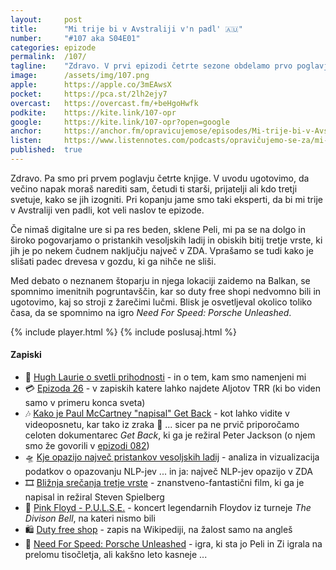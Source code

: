 ```yaml
---
layout: 	post
title:  	"Mi trije bi v Avstraliji v'n padl' 🇦🇺"
number: 	"#107 aka S04E01"
categories:	epizode
permalink:	/107/
tagline: 	"Zdravo. V prvi epizodi četrte sezone obdelamo prvo poglavje knjige Zbogom in hvala za vse ribe. In se pogovarjamo o pristankih vesoljskih ladij. Natančneje, ene."
image:		/assets/img/107.png
apple:		https://apple.co/3mEAwsX
pocket:		https://pca.st/2lh2ejy7
overcast:	https://overcast.fm/+beHgoHwfk
podkite:	https://kite.link/107-opr
google:		https://kite.link/107-opr?open=google
anchor:		https://anchor.fm/opravicujemose/episodes/Mi-trije-bi-v-Avstraliji-vn-padl-e1jrqat
listen:		https://www.listennotes.com/podcasts/opravičujemo-se-za/mi-trije-bi-v-avstraliji-vn-RpokX6Nualb/embed/
published:	true
---
```


Zdravo. Pa smo pri prvem poglavju četrte knjige. V uvodu ugotovimo, da večino napak moraš narediti sam, četudi ti starši, prijatelji ali kdo tretji svetuje, kako se jih izogniti. Pri kopanju jame smo taki eksperti, da bi mi trije v Avstraliji ven padli, kot veli naslov te epizode.

Če nimaš digitalne ure si pa res beden, sklene Peli, mi pa se na dolgo in široko pogovarjamo o pristankih vesoljskih ladij in obiskih bitij tretje vrste, ki jih je po nekem čudnem naključju največ v ZDA. Vprašamo se tudi kako je slišati padec drevesa v gozdu, ki ga nihče ne sliši.

Med debato o neznanem štoparju in njega lokaciji zaidemo na Balkan, se spomnimo imenitnih pogruntavščin, kar so duty free shopi nedvomno bili in ugotovimo, kaj so stroji z žarečimi lučmi. Blisk je osvetljeval okolico toliko časa, da se spomnimo na igro _Need For Speed: Porsche Unleashed_.

{% include player.html %}
{% include poslusaj.html %}

<!--break-->

#### Zapiski

- 🐥 [Hugh Laurie o svetli prihodnosti](https://twitter.com/hughlaurie/status/1521404273782886402) - in o tem, kam smo namenjeni mi
- 💳 [Epizoda 26](/026) - v zapiskih katere lahko najdete Aljotov TRR (ki bo viden samo v primeru konca sveta)
- 🎶 [Kako je Paul McCartney "napisal" Get Back](https://www.youtube.com/watch?v=rUvZA5AYhB4) - kot lahko vidite v videoposnetu, kar tako iz zraka 🤯 ... sicer pa ne prvič priporočamo celoten dokumentarec _Get Back_, ki ga je režiral Peter Jackson (o njem smo že govorili v [epizodi 082](../082))
- 🛸 [Kje opazijo največ pristankov vesoljskih ladij](https://towardsdatascience.com/are-we-alone-in-the-universe-data-analysis-and-data-visualization-of-ufo-sightings-with-r-42d0798679c3) - analiza in vizualizacija podatkov o opazovanju NLP-jev ... in ja: največ NLP-jev opazijo v ZDA
- 🎞 [Bližnja srečanja tretje vrste](https://www.imdb.com/title/tt0075860/) - znanstveno-fantastični film, ki ga je napisal in režiral Steven Spielberg
- 🎸 [Pink Floyd - P.U.L.S.E.](https://www.youtube.com/watch?v=E9Iau_oik-E) - koncert legendarnih Floydov iz turneje _The Divison Bell_, na kateri nismo bili
- 🛍 [Duty free shop](https://en.wikipedia.org/wiki/Duty-free_shop) - zapis na Wikipediji, na žalost samo na angleš
- 🛞 [Need For Speed: Porsche Unleashed](https://en.wikipedia.org/wiki/Need_for_Speed%3A_Porsche_Unleashed) - igra, ki sta jo Peli in Zi igrala na prelomu tisočletja, ali kakšno leto kasneje ...